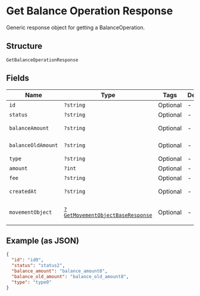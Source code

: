 
# Get Balance Operation Response

Generic response object for getting a BalanceOperation.

## Structure

`GetBalanceOperationResponse`

## Fields

| Name | Type | Tags | Description | Getter | Setter |
|  --- | --- | --- | --- | --- | --- |
| `id` | `?string` | Optional | - | getId(): ?string | setId(?string id): void |
| `status` | `?string` | Optional | - | getStatus(): ?string | setStatus(?string status): void |
| `balanceAmount` | `?string` | Optional | - | getBalanceAmount(): ?string | setBalanceAmount(?string balanceAmount): void |
| `balanceOldAmount` | `?string` | Optional | - | getBalanceOldAmount(): ?string | setBalanceOldAmount(?string balanceOldAmount): void |
| `type` | `?string` | Optional | - | getType(): ?string | setType(?string type): void |
| `amount` | `?int` | Optional | - | getAmount(): ?int | setAmount(?int amount): void |
| `fee` | `?string` | Optional | - | getFee(): ?string | setFee(?string fee): void |
| `createdAt` | `?string` | Optional | - | getCreatedAt(): ?string | setCreatedAt(?string createdAt): void |
| `movementObject` | [`?GetMovementObjectBaseResponse`](../../doc/models/get-movement-object-base-response.md) | Optional | - | getMovementObject(): ?GetMovementObjectBaseResponse | setMovementObject(?GetMovementObjectBaseResponse movementObject): void |

## Example (as JSON)

```json
{
  "id": "id0",
  "status": "status2",
  "balance_amount": "balance_amount0",
  "balance_old_amount": "balance_old_amount8",
  "type": "type0"
}
```

